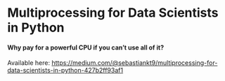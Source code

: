# Multiprocessing for Data Scientists in Python
#### Why pay for a powerful CPU if you can’t use all of it?

Available here: https://medium.com/@sebastiankt9/multiprocessing-for-data-scientists-in-python-427b2ff93af1
